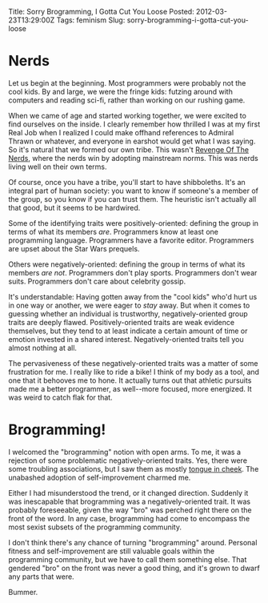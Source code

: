 Title: Sorry Brogramming, I Gotta Cut You Loose
Posted: 2012-03-23T13:29:00Z
Tags:
    feminism
Slug: sorry-brogramming-i-gotta-cut-you-loose
# Nerds

Let us begin at the beginning. Most programmers were probably not the cool kids. By and large, we were the fringe kids: futzing around with computers and reading sci-fi, rather than working on our rushing game.

When we came of age and started working together, we were excited to find ourselves on the inside. I clearly remember how thrilled I was at my first Real Job when I realized I could make offhand references to Admiral Thrawn or whatever, and everyone in earshot would get what I was saying. So it's natural that we formed our own tribe. This wasn't [Revenge Of The Nerds](http://www.imdb.com/title/tt0088000/), where the nerds win by adopting mainstream norms. This was nerds living well on their own terms.

Of course, once you have a tribe, you'll start to have shibboleths. It's an integral part of human society: you want to know if someone's a member of the group, so you know if you can trust them. The heuristic isn't actually all that good, but it seems to be hardwired.

Some of the identifying traits were positively-oriented: defining the group in terms of what its members _are_. Programmers know at least one programming language. Programmers have a favorite editor. Programmers are upset about the Star Wars prequels.

Others were negatively-oriented: defining the group in terms of what its members _are not_. Programmers don't play sports. Programmers don't wear suits. Programmers don't care about celebrity gossip.

It's understandable: Having gotten away from the "cool kids" who'd hurt us in one way or another, we were eager to _stay_ away. But when it comes to guessing whether an individual is trustworthy, negatively-oriented group traits are deeply flawed. Positively-oriented traits are weak evidence themselves, but they tend to at least indicate a certain amount of time or emotion invested in a shared interest. Negatively-oriented traits tell you almost nothing at all.

The pervasiveness of these negatively-oriented traits was a matter of some frustration for me. I really like to ride a bike! I think of my body as a tool, and one that it behooves me to hone. It actually turns out that athletic pursuits made me a better programmer, as well--more focused, more energized. It was weird to catch flak for that.

# Brogramming!

I welcomed the "brogramming" notion with open arms. To me, it was a rejection of some problematic negatively-oriented traits. Yes, there were some troubling associations, but I saw them as mostly [tongue in cheek](https://twitter.com/#!/brodotjs). The unabashed adoption of self-improvement charmed me.

Either I had misunderstood the trend, or it changed direction. Suddenly it was inescapable that brogramming was a negatively-oriented trait. It was probably foreseeable, given the way "bro" was perched right there on the front of the word. In any case, brogramming had come to encompass the most sexist subsets of the programming community.

I don't think there's any chance of turning "brogramming" around. Personal fitness and self-improvement are still valuable goals within the programming community, but we have to call them something else. That gendered "bro" on the front was never a good thing, and it's grown to dwarf any parts that were.

Bummer.
